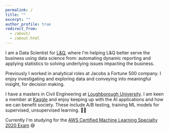 ```yaml
---
permalink: /
title: ""
excerpt: ""
author_profile: true
redirect_from: 
  - /about/
  - /about.html
---
```


I am a Data Scientist for [L&Q](https://www.lqgroup.org.uk/), where I'm helping L&Q better serve the business using data science from: automating dynamic reporting and applying statistics to solving underlying issues impacting the business.

Previously I worked in analytical roles at Jacobs a Fortune 500 company. I enjoy investigating and exploring data and conveying into meaningful insight, for decision making. 

I have a masters in Civil Engineering at [Loughborough University](https://www.lboro.ac.uk/study/undergraduate/courses/a-z/civil-engineering-meng/). I am keen a member at [Kaggle](https://www.kaggle.com/richieone13) and enjoy keeping up with the AI applications and how we can benefit society. These include A/B testing, training ML models for supervised, unsupervised learning. 🤖💬

Currently I'm studying for the [AWS Certified Machine Learning Specialty 2020 Exam](https://aws.amazon.com/certification/certified-machine-learning-specialty/) 😄
